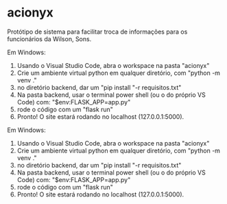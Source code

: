 # acionyx
Protótipo de sistema para facilitar troca de informações para os funcionários da Wilson, Sons.

Em Windows:

1) Usando o Visual Studio Code, abra o workspace na pasta "acionyx"
2) Crie um ambiente virtual python em qualquer diretório, com "python -m venv ."
3) no diretório backend, dar um "pip install "-r requisitos.txt"
4) Na pasta backend, usar o terminal power shell (ou o do próprio VS Code) com: "$env:FLASK_APP=app.py"
5) rode o código com um "flask run"
6) Pronto! O site estará rodando no localhost (127.0.0.1:5000).

Em Windows:

1) Usando o Visual Studio Code, abra o workspace na pasta "acionyx"
2) Crie um ambiente virtual python em qualquer diretório, com "python -m venv ."
3) no diretório backend, dar um "pip install "-r requisitos.txt"
4) Na pasta backend, usar o terminal power shell (ou o do próprio VS Code) com: "$env:FLASK_APP=app.py"
5) rode o código com um "flask run"
6) Pronto! O site estará rodando no localhost (127.0.0.1:5000).
